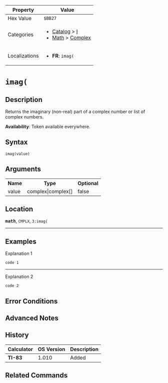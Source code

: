 | Property      | Value |
|---------------|-------|
| Hex Value     | `$BB27`|
| Categories    | <ul><li>[Catalog](<../categories/Catalog.md>) > [I](<../categories/Catalog.md#I>)</li><li>[Math](<../categories/Math.md>) > [Complex](<../categories/Math.md#Complex>)</li></ul> |
| Localizations | <ul><li><b>FR</b>: `imag(`</li></ul> |

# `imag(`

## Description
Returns the imaginary (non-real) part of a complex number or list of complex numbers.


<b>Availability</b>: Token available everywhere.

## Syntax
`imag(value)`

## Arguments
<table>
<tr><th>Name</th><th>Type</th><th>Optional</th></tr>

<tr><td>value</td><td>complex|complex[]</td><td>false</td></tr>

</table>

## Location
<tt><kbd><b>math</b></kbd></tt>, `CMPLX`, `3:imag(`
<hr>

## Examples

Explanation 1
```ti-basic
code 1
```
---
Explanation 2
```ti-basic
code 2
```

## Error Conditions


## Advanced Notes


## History
| Calculator | OS Version | Description |
|------------|------------|-------------|
| <b>TI-83</b> | 1.010 | Added |

## Related Commands

